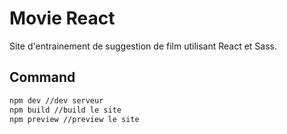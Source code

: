 # Movie React

Site d'entrainement de suggestion de film utilisant React et Sass.

## Command

```bash
npm dev //dev serveur
npm build //build le site
npm preview //preview le site
```